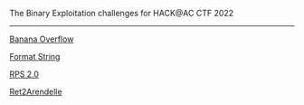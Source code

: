 The Binary Exploitation challenges for HACK@AC CTF 2022
***

[Banana Overflow](https://github.com/Coder-Here/HACK-AC-2022-CTF/tree/main/Pwn/Banana%20Overflow "Banana Overflow")

[Format String](https://github.com/Coder-Here/HACK-AC-2022-CTF/tree/main/Pwn/Format%20String "Format String")

[RPS 2.0](https://github.com/Coder-Here/HACK-AC-2022-CTF/tree/main/Pwn/RPS%202.0 "RPS 2.0")

[Ret2Arendelle](https://github.com/Coder-Here/HACK-AC-2022-CTF/tree/main/Pwn/Ret2Arendelle "Ret2Arendelle")
